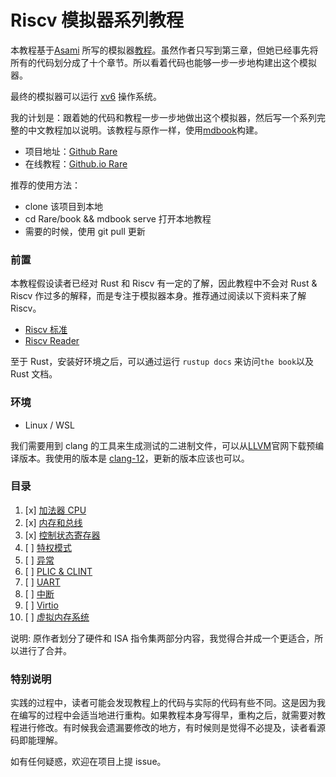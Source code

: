 # Riscv 模拟器系列教程

本教程基于[Asami](https://github.com/d0iasm) 所写的模拟器[教程](https://book.rvemu.app/)。虽然作者只写到第三章，但她已经事先将所有的代码划分成了十个章节。所以看着代码也能够一步一步地构建出这个模拟器。

最终的模拟器可以运行 [xv6](https://pdos.csail.mit.edu/6.828/2012/xv6.html) 操作系统。


我的计划是：跟着她的代码和教程一步一步地做出这个模拟器，然后写一个系列完整的中文教程加以说明。该教程与原作一样，使用[mdbook](https://github.com/rust-lang/mdBook)构建。

+ 项目地址：[Github Rare](https://github.com/siriusdemon/Rare)
+ 在线教程：[Github.io Rare](https://siriusdemon.github.io/Rare/)

推荐的使用方法：

+ clone 该项目到本地
+ cd Rare/book && mdbook serve 打开本地教程
+ 需要的时候，使用 git pull 更新

### 前置

本教程假设读者已经对 Rust 和 Riscv 有一定的了解，因此教程中不会对 Rust & Riscv 作过多的解释，而是专注于模拟器本身。推荐通过阅读以下资料来了解 Riscv。

+ [Riscv 标准](https://riscv.org/technical/specifications/)
+ [Riscv Reader](https://zh.webbooksnow.art/dl/16429281/d4417e)

至于 Rust，安装好环境之后，可以通过运行 `rustup docs` 来访问`the book`以及 Rust 文档。


### 环境

+ Linux / WSL

我们需要用到 clang 的工具来生成测试的二进制文件，可以从[LLVM](https://releases.llvm.org/)官网下载预编译版本。我使用的版本是 [clang-12](https://github.com/llvm/llvm-project/releases/tag/llvmorg-12.0.0)，更新的版本应该也可以。



### 目录

1. [x] [加法器 CPU](./v1-CPU-Adder.md)
2. [x] [内存和总线](./v2-Memory-and-Bus.md)
3. [x] [控制状态寄存器](./v3-CSR.md)
4. [ ] [特权模式](./v4-privilege-mode.md)
5. [ ] [异常](./v5-exceptions.md)
6. [ ] [PLIC & CLINT](./v6-plic-clint.md)
7. [ ] [UART](./v7-uart.md)
8. [ ] [中断](./v8-interrupts.md)
9. [ ] [Virtio](./v9-virtio.md)
10. [ ] [虚拟内存系统](./v10-virtual-memory-system.md)

说明: 原作者划分了硬件和 ISA 指令集两部分内容，我觉得合并成一个更适合，所以进行了合并。


### 特别说明

实践的过程中，读者可能会发现教程上的代码与实际的代码有些不同。这是因为我在编写的过程中会适当地进行重构。如果教程本身写得早，重构之后，就需要对教程进行修改。有时候我会遗漏要修改的地方，有时候则是觉得不必提及，读者看源码即能理解。

如有任何疑惑，欢迎在项目上提 issue。